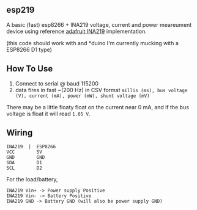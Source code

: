 ## esp219
A basic (fast) esp8266 + INA219 voltage, current and power meareument device using reference
[adafruit INA219](https://learn.adafruit.com/adafruit-ina219-current-sensor-breakout/overview) implementation.


(this code should work with and *duino I'm currently mucking with a ESP8266 D1 type)

## How To Use

1. Connect to serial @ baud 115200
2. data fires in fast ~(200 Hz) in CSV format
    `millis (ms), bus voltage (V), current (mA), power (mW), shunt voltage (mV)`

There may be a little floaty float on the current near 0 mA, and if the bus voltage is float it will read `1.05 V`.

## Wiring
```
INA219  |  ESP8266
VCC        5V
GND        GND
SDA        D1
SCL        D2
```

For the load/battery,
```
INA219 Vin+ -> Power supply Positive
INA219 Vin- -> Battery Positive
INA219 GND -> Battery GND (will also be power supply GND)
```